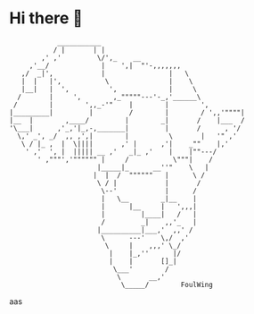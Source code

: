 # Hi there 👋

<!--
**5AF1/5AF1** is a ✨ _special_ ✨ repository because its `README.md` (this file) appears on your GitHub profile.

Here are some ideas to get you started:

- 🔭 I’m currently working on ...
- 🌱 I’m currently learning ...
- 👯 I’m looking to collaborate on ...
- 🤔 I’m looking for help with ...
- 💬 Ask me about ...
- 📫 How to reach me: ...
- 😄 Pronouns: ...
- ⚡ Fun fact: ...
-->

```
            ___________
           / |       | |
        ,' ,'         \/',_    __
     ,'__/             |    ',|  "'-,,,,,,,
   ,/  _|',            |                |   \
   |  |   |',           \               |    \
   |__|   |  ',          ',             |     \
  /       |     ',        ,_"""""---'-_,'______\
 /        |        ',,_-'"    |        |        ',
|_________|         |         /        |        / ',,'""""|
|__  |        ,____/         |        _|       /    |___  /
'\___|      ,'_,'|_,-,_______|         |       /      , '/
  \,' _', _/  ,, ,',|        |          \       |   '" ,'
   \ / |_ ,  |  \||||       ,' |      ,'|    _""    |,'
    ' ,'  ', |  ||||| __ ,'   _|_ ,'    |    |""---/
       ' ,"""','"""""" |     /           \"""|    /
                      |_____|_      __''"    \   |
                     |  |  /  """"""   |      \ /
                      \ / |            |       /
                       \--'            |      /
                       |   \__        _|__    |
                       |      |__     |   ',,,|
                       |         |____|   /   |
                       /         _|    ,,'_   |
                      |__________|___,'  ,,' /
                       \      ---'    \,/  ,'
                        \     |    ,,,' \_/
                         |    |_,''      |/
                         |    |       []_|
                          \___'        /
                           \       __,'
                            \_____/        FoulWing
```

aas
